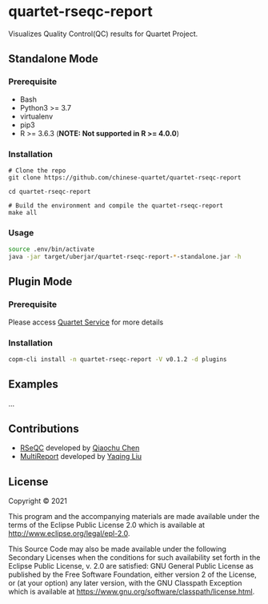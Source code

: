 # quartet-rseqc-report

Visualizes Quality Control(QC) results for Quartet Project.

## Standalone Mode
### Prerequisite

- Bash
- Python3 >= 3.7
- virtualenv
- pip3
- R >= 3.6.3 (**NOTE: Not supported in R >= 4.0.0**)
### Installation

```
# Clone the repo
git clone https://github.com/chinese-quartet/quartet-rseqc-report

cd quartet-rseqc-report

# Build the environment and compile the quartet-rseqc-report
make all
```

### Usage

```bash
source .env/bin/activate
java -jar target/uberjar/quartet-rseqc-report-*-standalone.jar -h
```

## Plugin Mode

### Prerequisite

Please access [Quartet Service](https://github.com/chinese-quartet/quartet-service) for more details 

### Installation

```bash
copm-cli install -n quartet-rseqc-report -V v0.1.2 -d plugins
```

## Examples

...

## Contributions

- [RSeQC](./rseqc) developed by [Qiaochu Chen](https://github.com/QiaochuChen)
- [MultiReport](./report) developed by [Yaqing Liu](https://github.com/lyaqing)

## License

Copyright © 2021

This program and the accompanying materials are made available under the
terms of the Eclipse Public License 2.0 which is available at
http://www.eclipse.org/legal/epl-2.0.

This Source Code may also be made available under the following Secondary
Licenses when the conditions for such availability set forth in the Eclipse
Public License, v. 2.0 are satisfied: GNU General Public License as published by
the Free Software Foundation, either version 2 of the License, or (at your
option) any later version, with the GNU Classpath Exception which is available
at https://www.gnu.org/software/classpath/license.html.
